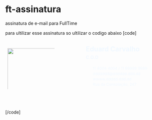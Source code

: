 # ft-assinatura
assinatura de e-mail para  FullTime

para ultilizar esse assinatura so ultilizar o codigo abaixo
[code]
<div class="ft-ass" style="box-sizing: border-box; background-image: url('https://w-techn.github.io/ft-assinatura/images/Fundo-img.jpg'); background-position: left top; background-repeat: no-repeat,repeat; padding: 1px; width: 600px; height: 220px;">
  <div class="row" style="box-sizing: border-box; content: ''; clear: both;">
    <div class="col-4" style="box-sizing: border-box; float: left; width: 33.33%; padding: 5px;">
      <div class="thumb"><img src="https://www.fulltimesolucoes.com.br/imagens/logo.png" style="box-sizing: border-box; padding-top: 20px; padding-left: 1px; width: 150px; height: auto;" /></div>
    </div>
    <div class="col-8" style="box-sizing: border-box; float: left; width: 66.66%; padding: 10px; color: #f0f8ff;">
      <div class="header" style="box-sizing: border-box; padding-left: 45px;">
        <h2 style="box-sizing: border-box; margin-top: 5px; margin-bottom: 0;">Eduard Carvalho</h2>
        <h4 style="box-sizing: border-box; margin-top: 5px;">C.O.O</h4>
      </div>
      <div class="content" style="box-sizing: border-box; padding-left: 45px;">
        <p style="box-sizing: border-box; margin-top: 2px; margin-bottom: 1px; font-size: 12px;"><i class="icon-tel" style="box-sizing: border-box; background-image: url('https://w-techn.github.io/ft-assinatura/images/icon-telefone.svg'); background-size: 100%; background-repeat: no-repeat; width: 12px; height: 12px; margin-right: 10px; display: block; float: left;"></i> 11 4004 4004 / 11 99999 9999</p>
        <p style="box-sizing: border-box; margin-top: 2px; margin-bottom: 1px; font-size: 12px;"><i class="icon-mail" style="box-sizing: border-box; background-image: url('https://w-techn.github.io/ft-assinatura/images/icon-mail.svg'); background-size: 100%; background-repeat: no-repeat; width: 12px; height: 12px; margin-right: 10px; display: block; float: left;"></i>ddddddd@dddddd.ddd.dd</p>
        <p style="box-sizing: border-box; margin-top: 2px; margin-bottom: 1px; font-size: 12px;"><i class="icon-site" style="box-sizing: border-box; background-image: url('https://w-techn.github.io/ft-assinatura/images/icon-site.svg'); background-size: 100%; background-repeat: no-repeat; width: 12px; height: 12px; margin-right: 10px; display: block; float: left;"></i>wwww.ddddd.ddd.dd</p>
        <p style="box-sizing: border-box; margin-top: 2px; margin-bottom: 1px; font-size: 12px;"><i class="icon-loc" style="box-sizing: border-box; background-image: url('https://w-techn.github.io/ft-assinatura/images/icon-localiza.svg'); background-size: 100%; background-repeat: no-repeat; width: 12px; height: 12px; margin-right: 10px; display: block; float: left;"></i>Rua da Consola&ccedil;&atilde;o, 247</p>
      </div>
    </div>
  </div>
</div>
[/code]
